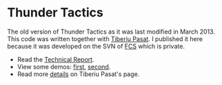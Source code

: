 Thunder Tactics
===============

The old version of Thunder Tactics as it was last modified in March 2013. This
code was written together with [Tiberiu Pasat][1]. I published it here because
it was developed on the SVN of [FCS][2] which is private.

* Read the [Technical Report][3].
* View some demos: [first][4], [second][5].
* Read more [details][6] on Tiberiu Pasat's page.

[1]: http://students.info.uaic.ro/~constantin.pasat
[2]: http://www.infoiasi.ro/bin/Main/
[3]: https://drive.google.com/file/d/0B2d_Hog018b4dU9CbS1TNHZNYVE/edit?usp=sharing
[4]: http://www.youtube.com/watch?v=iBoa-jr8kI8
[5]: http://www.youtube.com/watch?v=c9snRkjMrtk
[6]: http://students.info.uaic.ro/~constantin.pasat/TT/

